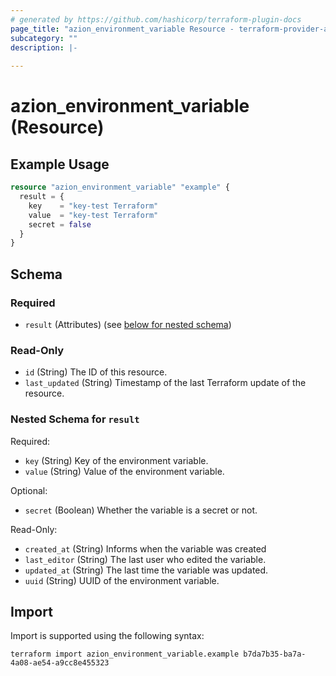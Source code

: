 ```yaml
---
# generated by https://github.com/hashicorp/terraform-plugin-docs
page_title: "azion_environment_variable Resource - terraform-provider-azion"
subcategory: ""
description: |-
  
---
```


# azion_environment_variable (Resource)



## Example Usage

```terraform
resource "azion_environment_variable" "example" {
  result = {
    key    = "key-test Terraform"
    value  = "key-test Terraform"
    secret = false
  }
}
```

<!-- schema generated by tfplugindocs -->
## Schema

### Required

- `result` (Attributes) (see [below for nested schema](#nestedatt--result))

### Read-Only

- `id` (String) The ID of this resource.
- `last_updated` (String) Timestamp of the last Terraform update of the resource.

<a id="nestedatt--result"></a>
### Nested Schema for `result`

Required:

- `key` (String) Key of the environment variable.
- `value` (String) Value of the environment variable.

Optional:

- `secret` (Boolean) Whether the variable is a secret or not.

Read-Only:

- `created_at` (String) Informs when the variable was created
- `last_editor` (String) The last user who edited the variable.
- `updated_at` (String) The last time the variable was updated.
- `uuid` (String) UUID of the environment variable.

## Import

Import is supported using the following syntax:

```shell
terraform import azion_environment_variable.example b7da7b35-ba7a-4a08-ae54-a9cc8e455323
```

